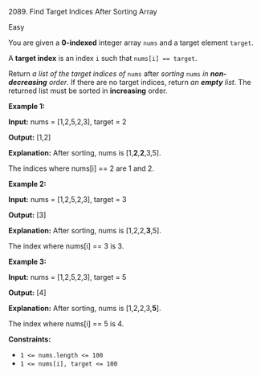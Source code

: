 2089\. Find Target Indices After Sorting Array

Easy

You are given a **0-indexed** integer array `nums` and a target element `target`.

A **target index** is an index `i` such that `nums[i] == target`.

Return _a list of the target indices of_ `nums` after _sorting_ `nums` _in **non-decreasing** order_. If there are no target indices, return _an **empty** list_. The returned list must be sorted in **increasing** order.

**Example 1:**

**Input:** nums = [1,2,5,2,3], target = 2

**Output:** [1,2]

**Explanation:** After sorting, nums is [1,**2**,**2**,3,5].

The indices where nums[i] == 2 are 1 and 2. 

**Example 2:**

**Input:** nums = [1,2,5,2,3], target = 3

**Output:** [3]

**Explanation:** After sorting, nums is [1,2,2,**3**,5].

The index where nums[i] == 3 is 3. 

**Example 3:**

**Input:** nums = [1,2,5,2,3], target = 5

**Output:** [4]

**Explanation:** After sorting, nums is [1,2,2,3,**5**].

The index where nums[i] == 5 is 4. 

**Constraints:**

*   `1 <= nums.length <= 100`
*   `1 <= nums[i], target <= 100`